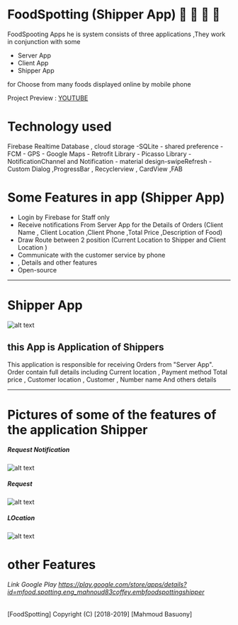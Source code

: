 # FoodSpotting (Shipper App)  :truck: :hamburger: :fries: :poultry_leg: 
 FoodSpooting Apps he is system consists of three applications ,They work in conjunction with some
  * Server  App
  * Client  App
  * Shipper App
  
 for Choose from many foods displayed online by mobile phone
 
 Project Preview : [YOUTUBE](https://www.youtube.com/watch?v=we7FD1Yk68k&feature=youtu.be)  
 
 # Technology used
 Firebase Realtime Database , cloud storage -SQLite - shared preference - FCM - GPS - Google Maps - Retrofit Library - 
 Picasso Library  -NotificationChannel and  Notification - material design-swipeRefresh - Custom Dialog ,ProgressBar , Recyclerview , CardView ,FAB 
 
 # Some Features in app (Shipper App) 
   *  Login by Firebase for Staff only
   *  Receive notifications From Server App for the Details of Orders (Client Name , Client Location ,Client Phone ,Total Price ,Description of Food)
   *  Draw Route between 2 position  (Current Location to Shipper and Client Location )
   *  Communicate with the customer service by phone
   *  , Details and other features
   *  Open-source
   
 ---
# Shipper  App

![alt text](https://firebasestorage.googleapis.com/v0/b/learn-esaily.appspot.com/o/FoodSportting-Shipper%2F46496052_569557903490003_2109418271978553344_n.png?alt=media&token=40099e59-f188-4b27-b58f-bdd717db6222 "Logo Title Text 1")



## this App is  Application of Shippers
   
   This application is responsible for receiving Orders from "Server App".
   Order  contain full details 
   including Current location , Payment method Total price , Customer location , Customer , Number name And others details

--- ---

 # Pictures of some of the features of the application Shipper 


 #####  Request Notification
 
![alt text](https://firebasestorage.googleapis.com/v0/b/learn-esaily.appspot.com/o/FoodSportting-Shipper%2F46503752_343806706382221_8677483789477216256_n.png?alt=media&token=f68cecf2-77a5-4575-83b3-b4783f9c1636)


 #####  Request  
 
![alt text](https://firebasestorage.googleapis.com/v0/b/learn-esaily.appspot.com/o/FoodSportting-Shipper%2F46647918_1955330677848729_131860808861745152_n%20(1).png?alt=media&token=ffb4b325-95f6-46ce-a0b9-cc6e8815c542)

 ##### LOcation  
 
![alt text](https://firebasestorage.googleapis.com/v0/b/learn-esaily.appspot.com/o/FoodSportting-Shipper%2F46514663_374959719907035_7286257218452717568_n.png?alt=media&token=2a511065-3e4d-4b70-9feb-196ad40fa305)

# other Features
 ###### Link Google Play https://play.google.com/store/apps/details?id=mfood.spotting.eng_mahnoud83coffey.embfoodspottingshipper

[FoodSpotting] Copyright (C) [2018-2019] [Mahmoud Basuony]
